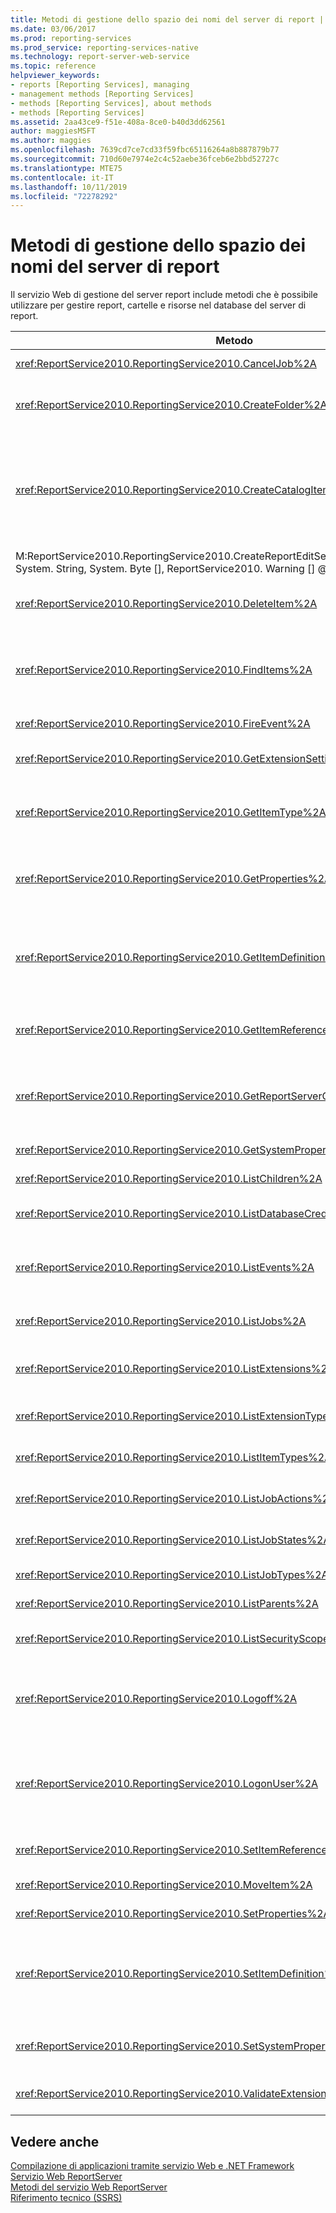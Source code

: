 ```yaml
---
title: Metodi di gestione dello spazio dei nomi del server di report | Microsoft Docs
ms.date: 03/06/2017
ms.prod: reporting-services
ms.prod_service: reporting-services-native
ms.technology: report-server-web-service
ms.topic: reference
helpviewer_keywords:
- reports [Reporting Services], managing
- management methods [Reporting Services]
- methods [Reporting Services], about methods
- methods [Reporting Services]
ms.assetid: 2aa43ce9-f51e-408a-8ce0-b40d3dd62561
author: maggiesMSFT
ms.author: maggies
ms.openlocfilehash: 7639cd7ce7cd33f59fbc65116264a8b887879b77
ms.sourcegitcommit: 710d60e7974e2c4c52aebe36fceb6e2bbd52727c
ms.translationtype: MTE75
ms.contentlocale: it-IT
ms.lasthandoff: 10/11/2019
ms.locfileid: "72278292"
---
```

# <a name="report-server-namespace-management-methods"></a>Metodi di gestione dello spazio dei nomi del server di report
  Il servizio Web di gestione del server report include metodi che è possibile utilizzare per gestire report, cartelle e risorse nel database del server di report.  
  
|Metodo|Azione|  
|------------|------------|  
|<xref:ReportService2010.ReportingService2010.CancelJob%2A>|Annulla l'esecuzione di un processo.|  
|<xref:ReportService2010.ReportingService2010.CreateFolder%2A>|Aggiunge una cartella al database del server di report o alla raccolta di SharePoint.|  
|<xref:ReportService2010.ReportingService2010.CreateCatalogItem%2A>|Aggiunge un nuovo elemento a un database del server di report o alla raccolta di SharePoint. Questo metodo si applica ai tipi di elemento **Report**, **Model**, **Dataset**, **Component**, **Resource** e **DataSource**.|  
|M:ReportService2010.ReportingService2010.CreateReportEditSession (System. String, System. String, System. Byte [], ReportService2010. Warning [] @)|Crea una nuova sessione di modifica del report.|  
|<xref:ReportService2010.ReportingService2010.DeleteItem%2A>|Rimuove un elemento dal database del server di report o dalla raccolta di SharePoint.|  
|<xref:ReportService2010.ReportingService2010.FindItems%2A>|Restituisce gli elementi nel database del server di report o nella raccolta di SharePoint che corrispondono ai criteri di ricerca specificati.|  
|<xref:ReportService2010.ReportingService2010.FireEvent%2A>|Genera un evento in base ai parametri forniti.|  
|<xref:ReportService2010.ReportingService2010.GetExtensionSettings%2A>|Restituisce un elenco di impostazioni per un'estensione specificata.|  
|<xref:ReportService2010.ReportingService2010.GetItemType%2A>|Recupera il tipo di un elemento nel database del server di report o nella raccolta di SharePoint, se l'elemento esiste.|  
|<xref:ReportService2010.ReportingService2010.GetProperties%2A>|Restituisce i valori di una o più proprietà di un elemento nel database del server di report o in una raccolta di SharePoint.|  
|<xref:ReportService2010.ReportingService2010.GetItemDefinition%2A>|Recupera la definizione o il contenuto per un elemento. Questo metodo si applica ai tipi di elemento **Report**, **Model**, **Dataset**, **Component**, **Resource** e **DataSource**.|  
|<xref:ReportService2010.ReportingService2010.GetItemReferences%2A>|Restituisce un elenco di riferimenti a elementi del catalogo associati a un elemento.|  
|<xref:ReportService2010.ReportingService2010.GetReportServerConfigInfo%2A>|Restituisce informazioni sull'istanza del server di report collegata o su tutte le istanze del server di report in una distribuzione con scalabilità orizzontale.|  
|<xref:ReportService2010.ReportingService2010.GetSystemProperties%2A>|Restituisce una o più proprietà di sistema.|  
|<xref:ReportService2010.ReportingService2010.ListChildren%2A>|Ottiene un elenco di figli di una cartella specificata.|  
|<xref:ReportService2010.ReportingService2010.ListDatabaseCredentialRetrievalOptions%2A>|Restituisce un elenco di opzioni di recupero di credenziale supportate.|  
|<xref:ReportService2010.ReportingService2010.ListEvents%2A>|Restituisce un elenco di estensioni degli eventi come visualizzate nel file di configurazione del server di report.|  
|<xref:ReportService2010.ReportingService2010.ListJobs%2A>|Restituisce un elenco dei processi in esecuzione nel server di report.|  
|<xref:ReportService2010.ReportingService2010.ListExtensions%2A>|Restituisce un elenco delle estensioni configurate per un tipo di estensione specifico.|  
|<xref:ReportService2010.ReportingService2010.ListExtensionTypes%2A>|Restituisce un elenco di tipi di estensioni supportate.|  
|<xref:ReportService2010.ReportingService2010.ListItemTypes%2A>|Restituisce un elenco di tipi di elementi del catalogo.|  
|<xref:ReportService2010.ReportingService2010.ListJobActions%2A>|Restituisce un elenco di azioni del processo supportate.|  
|<xref:ReportService2010.ReportingService2010.ListJobStates%2A>|Restituisce un elenco di stati del processo supportati.|  
|<xref:ReportService2010.ReportingService2010.ListJobTypes%2A>|Restituisce un elenco di tipi di processo supportati.|  
|<xref:ReportService2010.ReportingService2010.ListParents%2A>|Recupera elementi padre per l'elemento specificato.|  
|<xref:ReportService2010.ReportingService2010.ListSecurityScopes%2A>|Restituisce un elenco di ambiti di sicurezza supportati.|  
|<xref:ReportService2010.ReportingService2010.Logoff%2A>|Disconnette l'utente corrente che effettua richieste del servizio Web. Questo metodo può essere applicato solo in modalità nativa.|  
|<xref:ReportService2010.ReportingService2010.LogonUser%2A>|Connette un utente e autentica una richiesta al servizio Web ReportServer. Questo metodo può essere applicato solo in modalità nativa.|  
|<xref:ReportService2010.ReportingService2010.SetItemReferences%2A>|Imposta gli elementi del catalogo associati a un elemento.|  
|<xref:ReportService2010.ReportingService2010.MoveItem%2A>|Sposta e/o rinomina un elemento.|  
|<xref:ReportService2010.ReportingService2010.SetProperties%2A>|Imposta una o più proprietà di un elemento.|  
|<xref:ReportService2010.ReportingService2010.SetItemDefinition%2A>|Imposta la definizione o il contenuto per un elemento specificato. Questo metodo si applica ai tipi di elemento **Report**, **Model**, **Dataset**, **Component**, **Resource** e **DataSource**.|  
|<xref:ReportService2010.ReportingService2010.SetSystemProperties%2A>|Imposta una o più proprietà di sistema nel server di report o in una farm di SharePoint.|  
|<xref:ReportService2010.ReportingService2010.ValidateExtensionSettings%2A>|Convalida le impostazioni per l'estensione di [!INCLUDE[ssRSnoversion](../../../includes/ssrsnoversion-md.md)].|  
  
## <a name="see-also"></a>Vedere anche  
 [Compilazione di applicazioni tramite servizio Web e .NET Framework](../../../reporting-services/report-server-web-service/net-framework/building-applications-using-the-web-service-and-the-net-framework.md)   
 [Servizio Web ReportServer](../../../reporting-services/report-server-web-service/report-server-web-service.md)   
 [Metodi del servizio Web ReportServer](../../../reporting-services/report-server-web-service/methods/report-server-web-service-methods.md)   
 [Riferimento tecnico &#40;SSRS&#41;](../../../reporting-services/technical-reference-ssrs.md)  
  
  
